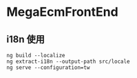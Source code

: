 # MegaEcmFrontEnd

## i18n 使用
```
ng build --localize
ng extract-i18n --output-path src/locale
ng serve --configuration=tw
```
